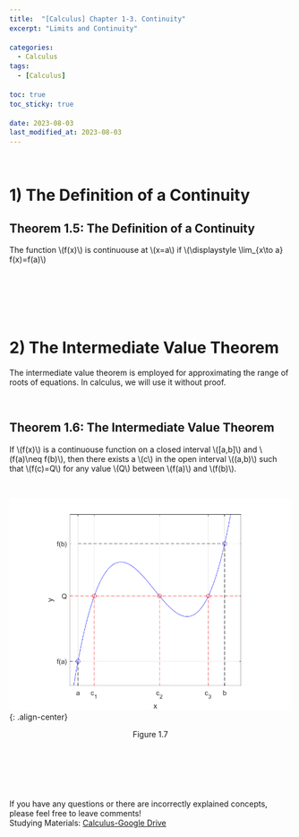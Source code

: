 ```yaml
---
title:  "[Calculus] Chapter 1-3. Continuity"
excerpt: "Limits and Continuity"

categories:
  - Calculus
tags:
  - [Calculus]

toc: true
toc_sticky: true
 
date: 2023-08-03
last_modified_at: 2023-08-03
---
```


&nbsp;

# 1) The Definition of a Continuity
## Theorem 1.5: The Definition of a Continuity
The function \\(f(x)\\) is continuouse at \\(x=a\\) if \\(\displaystyle \lim_{x\to a} f(x)=f(a)\\)

&nbsp;

&nbsp;

&nbsp;

# 2) The Intermediate Value Theorem
The intermediate value theorem is employed for approximating the range of roots of equations. In calculus, we will use it without proof.

&nbsp;

## Theorem 1.6: The Intermediate Value Theorem
If \\(f(x)\\) is a continuouse function on a closed interval \\([a,b]\\) and \\(f(a)\neq f(b)\\), then there exists a \\(c\\) in the open interval \\((a,b)\\) such that \\(f(c)=Q\\) for any value \\(Q\\) between \\(f(a)\\) and \\(f(b)\\).

&nbsp;

![image](/assets/images/calculus1.7.png){: .align-center}
<center>Figure 1.7</center>

&nbsp;

&nbsp;

&nbsp;

If you have any questions or there are incorrectly explained concepts, please feel free to leave comments!\
Studying Materials: ​[Calculus-Google Drive](https://drive.google.com/drive/u/4/folders/1drK_vOgSmtsIKQOBA4gfI9Nj6-aPelun)
